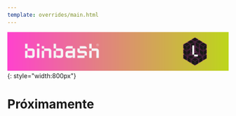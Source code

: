 ```yaml
---
template: overrides/main.html
---
```


![binbash-logo](../assets/images/logos/binbash-leverage-header.png "binbash"){: style="width:800px"}

# Próximamente